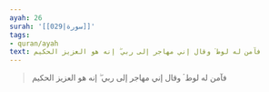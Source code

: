 ```yaml
---
ayah: 26
surah: '[[029|سورة]]'
tags:
- quran/ayah
text: فآمن له لوط ۘ وقال إني مهاجر إلى ربي ۖ إنه هو العزيز الحكيم
---
```

> فآمن له لوط ۘ وقال إني مهاجر إلى ربي ۖ إنه هو العزيز الحكيم
